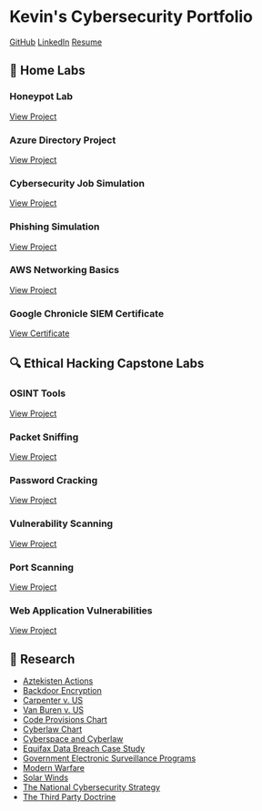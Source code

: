   <h1>Kevin's Cybersecurity Portfolio</h1>
    <div class="contact-links">
      <a href="https://keviswicked.github.io/KevinCyberPortfolio/" target="_blank">GitHub</a>
      <a href="https://www.linkedin.com/in/kevin-h-574253360" target="_blank">LinkedIn</a>
      <a href="https://github.com/keviswicked/KevinCyberPortfolio/blob/main/Professional%20Resume.pdf" target="_blank">Resume</a>
    </div>
  </header>

  <section>
  <h2>🔧 Home Labs</h2>
  <div class="project-grid">
    <div class="project-card">
      <h3>Honeypot Lab</h3>
      <a href="https://github.com/keviswicked/KevinCyberPortfolio/blob/main/Ethical%20Hacking%20and%20Cybersecurity%20Coursework/Honeypot%20lab.pdf" target="_blank">View Project</a>
    </div>
    <div class="project-card">
      <h3>Azure Directory Project</h3>
      <a href="https://github.com/keviswicked/KevinCyberPortfolio/blob/main/Ethical%20Hacking%20and%20Cybersecurity%20Coursework/Azure%20directory%20project.pdf" target="_blank">View Project</a>
    </div>
    <div class="project-card">
      <h3>Cybersecurity Job Simulation</h3>
      <a href="https://github.com/keviswicked/KevinCyberPortfolio/blob/main/Ethical%20Hacking%20and%20Cybersecurity%20Coursework/Cyber%20security%20job%20simulation.pdf" target="_blank">View Project</a>
    </div>
    <div class="project-card">
      <h3>Phishing Simulation</h3>
      <a href="https://github.com/keviswicked/KevinCyberPortfolio/blob/main/Ethical%20Hacking%20and%20Cybersecurity%20Coursework/Phishing%20Simulation%20Project.pdf" target="_blank">View Project</a>
    </div>
    <div class="project-card">
      <h3>AWS Networking Basics</h3>
      <a href="https://learn.nextwork.org/encouraged_azure_smart_acerola/portfolio" target="_blank">View Project</a>
    </div>
    <div class="project-card">
      <h3>Google Chronicle SIEM Certificate</h3>
      <a href="https://coursera.org/share/653382084752e77cd93eef81be3131b1" target="_blank">View Certificate</a>
    </div>
  </div>
</section>

<section>
  <h2>🔍 Ethical Hacking Capstone Labs</h2>
  <div class="project-grid">
    <div class="project-card">
      <h3>OSINT Tools</h3>
      <a href="https://github.com/keviswicked/KevinCyberPortfolio/blob/main/OSINT%20Tools.pdf" target="_blank">View Project</a>
    </div>
    <div class="project-card">
      <h3>Packet Sniffing</h3>
      <a href="https://github.com/keviswicked/KevinCyberPortfolio/blob/main/Packet%20Analysis%20and%20Sniffing.pdf" target="_blank">View Project</a>
    </div>
    <div class="project-card">
      <h3>Password Cracking</h3>
      <a href="https://github.com/keviswicked/KevinCyberPortfolio/blob/main/passwordcracking.pdf" target="_blank">View Project</a>
    </div>
    <div class="project-card">
      <h3>Vulnerability Scanning</h3>
      <a href="https://github.com/keviswicked/KevinCyberPortfolio/blob/main/Vulnerability%20Scanning%20and%20Exploitation.pdf" target="_blank">View Project</a>
    </div>
    <div class="project-card">
      <h3>Port Scanning</h3>
      <a href="https://github.com/keviswicked/KevinCyberPortfolio/blob/main/Port%20Scanning.pdf" target="_blank">View Project</a>
    </div>
    <div class="project-card">
      <h3>Web Application Vulnerabilities</h3>
      <a href="https://github.com/keviswicked/KevinCyberPortfolio/blob/main/Web%20Application%20Vulnerabilities.pdf" target="_blank">View Project</a>
    </div>
  </div>
</section>

<section>
  <h2>📄 Research</h2>
  <ul>
    <li><a href="https://github.com/keviswicked/KevinCyberPortfolio/blob/main/Ethical%20Hacking%20and%20Cybersecurity%20Coursework/Papers%3APowerpoints/Aztekisten%20actions.pdf" target="_blank">Aztekisten Actions</a></li>
    <li><a href="https://github.com/keviswicked/KevinCyberPortfolio/blob/main/Ethical%20Hacking%20and%20Cybersecurity%20Coursework/Papers%3APowerpoints/Backdoor%20encryption.pdf" target="_blank">Backdoor Encryption</a></li>
    <li><a href="https://github.com/keviswicked/KevinCyberPortfolio/blob/main/Ethical%20Hacking%20and%20Cybersecurity%20Coursework/Papers%3APowerpoints/Carpenter%20v.%20US%20case.pdf" target="_blank">Carpenter v. US</a></li>
    <li><a href="https://github.com/keviswicked/KevinCyberPortfolio/blob/main/Ethical%20Hacking%20and%20Cybersecurity%20Coursework/Papers%3APowerpoints/Case%20of%20Van%20Buren%20v.%20US.pdf" target="_blank">Van Buren v. US</a></li>
    <li><a href="https://github.com/keviswicked/KevinCyberPortfolio/blob/main/Ethical%20Hacking%20and%20Cybersecurity%20Coursework/Papers%3APowerpoints/Code%20provisions%20chart.pdf" target="_blank">Code Provisions Chart</a></li>
    <li><a href="https://github.com/keviswicked/KevinCyberPortfolio/blob/main/Ethical%20Hacking%20and%20Cybersecurity%20Coursework/Papers%3APowerpoints/Cyberlaw%20chart.pdf" target="_blank">Cyberlaw Chart</a></li>
    <li><a href="https://github.com/keviswicked/KevinCyberPortfolio/blob/main/Ethical%20Hacking%20and%20Cybersecurity%20Coursework/Papers%3APowerpoints/Cyberspace%20and%20cyberlaw.pdf" target="_blank">Cyberspace and Cyberlaw</a></li>
    <li><a href="https://github.com/keviswicked/KevinCyberPortfolio/blob/main/Ethical%20Hacking%20and%20Cybersecurity%20Coursework/Papers%3APowerpoints/Equifax%20Data%20Breach%20paper.pdf" target="_blank">Equifax Data Breach Case Study</a></li>
    <li><a href="https://github.com/keviswicked/KevinCyberPortfolio/blob/main/Ethical%20Hacking%20and%20Cybersecurity%20Coursework/Papers%3APowerpoints/Government%20electronic%20surveillance%20programs.pdf" target="_blank">Government Electronic Surveillance Programs</a></li>
    <li><a href="https://github.com/keviswicked/KevinCyberPortfolio/blob/main/Ethical%20Hacking%20and%20Cybersecurity%20Coursework/Papers%3APowerpoints/Modern%20warfare.pdf" target="_blank">Modern Warfare</a></li>
    <li><a href="https://github.com/keviswicked/KevinCyberPortfolio/blob/main/Ethical%20Hacking%20and%20Cybersecurity%20Coursework/Papers%3APowerpoints/Solar%20winds.pdf" target="_blank">Solar Winds</a></li>
    <li><a href="https://github.com/keviswicked/KevinCyberPortfolio/blob/main/Ethical%20Hacking%20and%20Cybersecurity%20Coursework/Papers%3APowerpoints/The%20National%20Cybersecurity%20Strategy.pdf" target="_blank">The National Cybersecurity Strategy</a></li>
    <li><a href="https://github.com/keviswicked/KevinCyberPortfolio/blob/main/Ethical%20Hacking%20and%20Cybersecurity%20Coursework/Papers%3APowerpoints/The%20Third%20Party%20Doctrine.pdf" target="_blank">The Third Party Doctrine</a></li>
  </ul>
</section>
